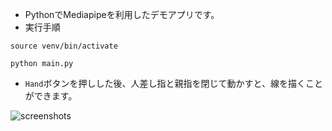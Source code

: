- PythonでMediapipeを利用したデモアプリです。
- 実行手順
```
source venv/bin/activate
```
```
python main.py
```
- `Hand`ボタンを押しした後、人差し指と親指を閉じて動かすと、線を描くことができます。

![screenshots](./assets/screenshots/py.gif)
